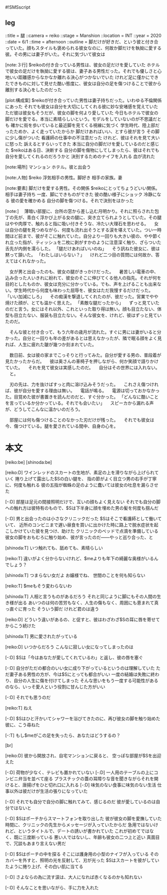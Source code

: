 #!SMSscript

## leg

::title = 腿
::camera = reiko
::stage = Manshion
::location = INT
::year = 2020
::date = 6/1
::time = afternoon
::outline = 脚だけが好きだ、という彼と付き合っていた。顔もスタイルも褒められる彼女なのに、何故か脚だけを執拗に愛する彼。その男には妻子がいた。それに気づいて彼女は

[note:３行]
$reikoの付き合っている男性は、彼女の足だけを愛していた
ホテルで彼女の足だけを執拗に愛する彼は、妻子ある男性だった。それでも優しさと心地いい距離感からなかなか離れる決心がつかないでいた
けれど足に僅かにできたできものに対して見せた酷い態度に、彼女は自分の足を傷つけることで彼から離別する決心をしたのだった

[plot:構成案]
$reikoが付き合っていた男性は妻子持ちだった。いわゆる不倫関係にあった
それでも彼女は自分を大切にしてくれる彼に妙な安堵感を覚えていた
ただ彼は彼女もそうだが、彼女の脚を何より愛していた
今日もホテルで彼女の脚だけを愛でる。本当に素晴らしいという。モデルをしていないのが不思議だとも
確かに街を歩いていると最近脚を見てくる視線に気づく
学生時代、陸上部だったためか、よく走っていたからか
脚だけあればいい、とすら彼が言う
その脚に少し傷がついた
看護師の仕事中の不注意だった
けれど、彼はそれを見て大いに怒った
訴えるとすらいってきた
本当に自分の脚だけを愛しているのだと感じた
$reikoはある日、決断する
自分の脚を傷物にしてしまったら、彼はそれでも自分を愛してくれるのだろうかと
決別するためのナイフを入れる
血が流れた

[note:場所]
マンション
ホテル。彼と出会う

[note:人物]
$reiko
浮気相手の男性。脚好き
相手の家族。妻

[note:要素]
脚だけを愛する男性。その関係
$reikoにとってちょうどいい関係。相手は妻子持ち
一度、脚にできものができた
彼の酷い様子にショック
冷静になる
彼の愛を確かめる
自分の脚を傷つける。それで決別をはかった

[note:]
　薄暗い部屋に、台所の窓から差し込む月明かり。それに照らされた包丁の先が、青白く浮かび上がる女の腿に、突き立てられようとしていた。その腿はやや肉厚で、触れると指に吸い付きそうな、冷たい大理石を思わせる。
　女は自分の腿を見つめながら、何度も流れ出そうとする涙を堪えていた。つい一時間ほど前まで、彼がそこに触れていた。自分より一回りも大きい彼の、やや節くれ立った指が、ティッシュを二枚に剥がすかのように注意深く触り、ざらついた舌先が内側を濡らした。
「腿だけあればいいのね」
　そう訊ねた彼女に、彼は黙って頷いた。
「わたしはいらない？」
　けれど二つ目の質問には何故か、答えてはくれなかった。

　女が男と出会ったのも、彼女の腿がきっかけだった。
　暑苦しい電車の中、込み合った人いきれに紛れて、彼女のそこに伸びてくる他人の指先。それが何を目的としたものか、彼女は充分に分かっている。でも、声を上げることも出来ない。学生時代から何度も味わった屈辱を、彼女はただ我慢するだけだった。
「いい加減にしろ」
　その痴漢を撃退してくれたのが、彼だった。営業でやや焼けた顔が、とても温かく思えた。
「素敵な腿だったから」
　ずっと見ていたのだと言う。女にはそれ以外、これといった取り得は無い。顔も目立たない、体型も目立たない、服装も目立たない。そんな彼女を、けれど、彼はずっと見ていたのだ。

　そんな彼と付き合って、もう六年の歳月が流れた。すぐに男には妻がいると分かった。自分と一回りも年の差があるとは思えなかったが、隣で眠る顔をよく見れば、人生に疲れた皺が幾つか刻まれていた。

　数日前、女は彼の家までこっそりと行ってみた。自分が愛する男の、普段着が見たかったからだ。
　彼は奥さんの車椅子を押しながら、何か笑顔で語りかけていた。
　それを見て彼女は実感したのだ。
　自分はその世界には入れない。
　と。

　刃の先は、力を抜けばすっと肉に溶け込みそうだった。
　これさえ傷つければ、彼が自分を愛する理由は無い。
　電話が鳴る。
　電源は切っておかなかった。目覚めた彼が書置きを読んだのだと、すぐ分かった。
「どんなに酷いことを言っているか分かっている。それでも会いたい」
　スピーカから漏れる声が、どうしてこんなに温かいのだろう。

　部屋には何も傷つけることのなかった刃だけが残った。
　それでも彼女は今、傷つけている。腿を愛されている間中、自身の心を。


# 本文

[reiko:be]
[shinoda:be]

[reiko:D]
ワインレッドのスカートの生地が、素足の上を滑りながら上げられていく
捲り上げて露出した$Sの白い腿を、
指の節がよく目立つ男の右手が丁寧に、何度も触れる
彼の五指が蜘蛛の足のように蠢いては彼女の吐息を漏らさせた

[-:D]
部屋は足元の間接照明だけで、互いの顔もよく見えない
それでも自分の脚への触れ方は彼特有のもので、$Sは下半身に顔を埋めた男の髪を何度も掴んだ

[-:D]
男と出会ったのは小さなクリニックだった
$Sはそこで看護師として働いていて、
近所のコンビニまで遅い昼食を買いに出かけた時に路上で脱水症状を起こしかけていた彼を見つけ、助けた
クリニックのベッドで点滴を準備している彼女の脚をおもむろに触り始め、彼が言ったのだ――やっと巡り合った、と

[shinoda:T]
いつ触れても、舐めても、素晴らしい

[reiko:T]
違いがよく分からないけれど、$meよりも年下の綺麗な奥様がいるんでしょう？

[shinoda:T]
つまらない女だよ
お嬢様でね、
世間のことを何も知らない

[reiko:T]
$meもそう変わらないわ

[shinoda:T]
人相と言うものがあるだろう
それと同じように脚にもその人間の生き様が出る
あいつのは何の苦労もなく、人生の傷もなく、周囲にも恵まれて真っ直ぐに育った
そういう脚だ
けれど君のは違う

[reiko:D]
どういう違いがあるの、と促すと、彼はわざわざ$Sの耳に唇を寄せてからこう続けた

[shinoda:T]
男に愛されたがっている

[reiko:D]
いつからだろう
こんなに寂しい女になってしまったのは

[-:D]
$Sは「今はあなたが愛してくれているわ」と返し、彼の唇を塞ぐ

[-:D]
自分がただの都合のいい女に成り下がっているというのは理解していた
ただ妻子ある男性の方が、今は$Sにとっても都合がいい
一度の結婚は失敗に終わり、自分の人生に傷を付けてしまった
そんな思いをもう一度する可能性があるのなら、いっそ愛人という役割に甘んじた方がいい

[-:D]
それでも思うのだ

[reiko:T]
ねえ

[-:D]
$Sはひと汗かいてシャワーを浴びてきたのに、再び彼女の脚を触り始めた彼に、こう尋ねた

[-:T]
もし$meがこの足を失ったら、あなたはどうするの？

[br]

[reiko:D]
彼から開放され、自宅マンションに戻ると、
空っぽな部屋が$Sを出迎えた

[-:D]
荷物が少なく、テレビも置かれていない
[-:D]
一人用のテーブルの上にコンビニ弁当を並べて座る
プラスチックの蓋の耳障りな音を聞きながらそれを開けると、唐揚げをひと切れ口に入れる
[-:D]
味気のない食事に味気のない生活
仕事以外は彼だけが生活の張りになっていた

[-:D]
それでも自分で自分の脚に触れてみて、感じるのだ
彼が愛しているのは自分ではないと

[-:D]
$Sはポーチからスマートフォンを取り出した
彼が彼女の脚を愛撫していた時間に、クリニックの先生からメッセージが入っていたからだ
急用ではないけれど、というタイトルで、デートの誘いが書かれていた
これが初めてではなく、既に三度断っている
悪い人ではないし、年齢も彼女の二つ上と近い
真面目で、冗談もあまり言えない男だ

[-:D]
$Sはポーチの中を探る
そこには護身用の小型のナイフが入っている
そのカバーを外すと、照明の光を反射して、刃が光った
$Sはスカートを彼がしていたように捲り上げ、その白い肌に当てる

[-:D]
さよならの為に流す涙は、大人になれば赤くなるのかも知れない

[-:D]
そんなことを思いながら、手に力を入れた

